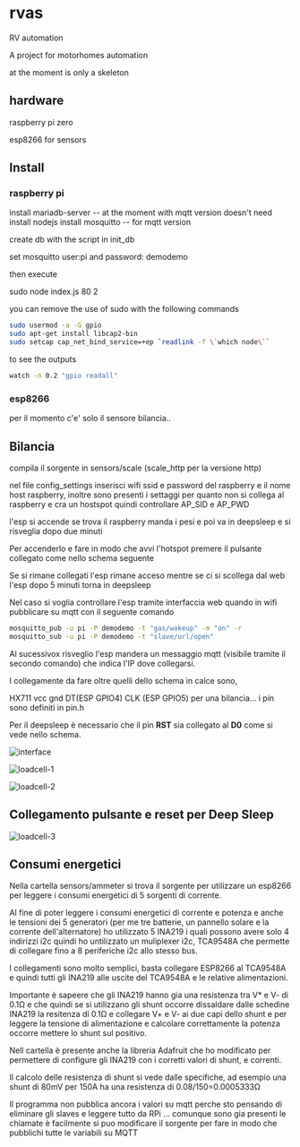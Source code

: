 # rvas

RV automation

A project for motorhomes automation

at the moment is only a skeleton


## hardware

raspberry pi zero

esp8266 for sensors

## Install

### raspberry pi 

install mariadb-server -- at the moment with mqtt version doesn't need
install nodejs
install mosquitto -- for mqtt version

create db with the script in init_db

set mosquitto user:pi and password: demodemo

then execute

sudo node index.js 80 2

you can remove the use of sudo with the following commands

```bash
sudo usermod -a -G gpio
sudo apt-get install libcap2-bin
sudo setcap cap_net_bind_service=+ep `readlink -f \`which node\``
```

to see the outputs 

```bash
watch -n 0.2 "gpio readall"
```


### esp8266

per il momento c'e' solo il sensore bilancia..

## Bilancia

compila il sorgente in sensors/scale (scale_http per la versione http)

nel file config_settings inserisci wifi ssid e password del raspberry e il nome host raspberry, inoltre sono presenti i settaggi per quanto non si collega al raspberry e cra un hostspot quindi controllare AP_SID e AP_PWD

l'esp si accende se trova il raspberry manda i pesi e poi va in deepsleep e si risveglia dopo due minuti

Per accenderlo e fare in modo che avvi l'hotspot premere il pulsante collegato come nello schema seguente

Se si rimane collegati l'esp rimane acceso mentre se ci si scollega dal web l'esp dopo 5 minuti torna in deepsleep

Nel caso si voglia controllare l'esp tramite interfaccia web quando in wifi pubblicare su mqtt con il seguente comando

```bash
mosquitto_pub -u pi -P demodemo -t "gas/wakeup" -m "on" -r
mosquitto_sub -u pi -P demodemo -t "slave/url/open"
```

Al sucessivox risveglio l'esp mandera un messaggio mqtt (visibile tramite il secondo comando) che indica l'IP dove collegarsi.

I collegamente da fare oltre quelli dello schema in calce sono, 

HX711 vcc gnd DT(ESP GPIO4) CLK (ESP GPIO5) per una bilancia... i pin sono definiti in pin.h

Per il deepsleep è necessario che il pin **RST** sia collegato al **D0** come si vede nello schema.


![interface](https://github.com/6leonardo/rvas/blob/master/images/interface.png?raw=true)


![loadcell-1](https://github.com/6leonardo/rvas/blob/master/images/loadCell-1.jpg?raw=true)

![loadcell-2](https://github.com/6leonardo/rvas/blob/master/images/loadCell-2.jpg?raw=true)


## Collegamento pulsante e reset per Deep Sleep

![loadcell-3](https://github.com/6leonardo/rvas/blob/master/images/pulsante.png?raw=true)


## Consumi energetici

Nella cartella sensors/ammeter si trova il sorgente per utilizzare un esp8266 per leggere i consumi energetici di 5 sorgenti di corrente.

Al fine di poter leggere i consumi energetici di corrente e potenza e anche le tensioni dei 5 generatori (per me tre batterie, un pannello solare e la corrente dell'alternatore) ho utilizzato 5 INA219 i quali possono avere solo 4 indirizzi i2c quindi ho untilizzato un muliplexer i2c, TCA9548A che permette di collegare fino a 8 periferiche i2c allo stesso bus.

I collegamenti sono molto semplici, basta collegare ESP8266 al TCA9548A e quindi tutti gli INA219 alle uscite del TCA9548A e le relative alimentazioni.

Importante è sapeere che gli INA219 hanno gia una resistenza tra V* e V- di 0.1Ω e che quindi se si utilizzano gli shunt occorre dissaldare dalle schedine INA219 la resitenza di 0.1Ω e collegare V+ e V- ai due capi dello shunt e per leggere la tensione di alimentazione e calcolare correttamente la potenza occorre mettere lo shunt sul positivo.

Nell cartella è presente anche la libreria Adafruit che ho modificato per permettere di configure gli INA219 con i corretti valori di shunt, e correnti.

Il calcolo delle resistenza di shunt si vede dalle specifiche, ad esempio una shunt di 80mV per 150A ha una resistenza di 0.08/150=0.0005333Ω

Il programma non pubblica ancora i valori su mqtt perche sto pensando di eliminare gli slaves e leggere tutto da RPi ... comunque sono gia presenti le chiamate è facilmente si puo modificare il sorgente per fare in modo che pubblichi tutte le variabili su MQTT


